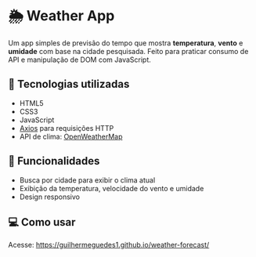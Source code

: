 # 🌦️ Weather App

Um app simples de previsão do tempo que mostra **temperatura**, **vento** e **umidade** com base na cidade pesquisada. Feito para praticar consumo de API e manipulação de DOM com JavaScript.

## 🚀 Tecnologias utilizadas

- HTML5  
- CSS3  
- JavaScript   
- [Axios](https://axios-http.com/) para requisições HTTP  
- API de clima: [OpenWeatherMap](https://openweathermap.org/api)

## 🔧 Funcionalidades

- Busca por cidade para exibir o clima atual
- Exibição da temperatura, velocidade do vento e umidade
- Design responsivo

## 💻 Como usar

Acesse:
    https://guilhermeguedes1.github.io/weather-forecast/
